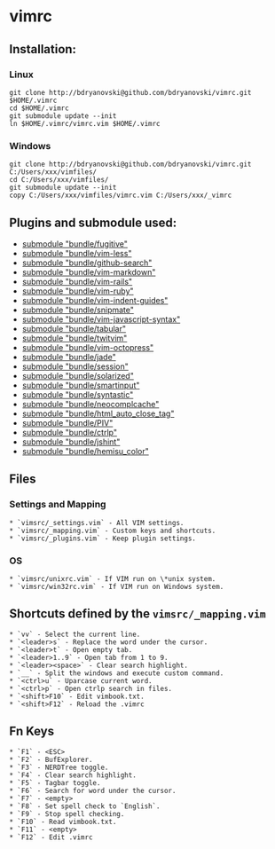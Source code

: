 # vimrc

## Installation:

### Linux
```
git clone http://bdryanovski@github.com/bdryanovski/vimrc.git $HOME/.vimrc
cd $HOME/.vimrc
git submodule update --init
ln $HOME/.vimrc/vimrc.vim $HOME/.vimrc
```

### Windows
```
git clone http://bdryanovski@github.com/bdryanovski/vimrc.git C:/Users/xxx/vimfiles/
cd C:/Users/xxx/vimfiles/
git submodule update --init
copy C:/Users/xxx/vimfiles/vimrc.vim C:/Users/xxx/_vimrc
```

## Plugins and submodule  used: 
* [submodule "bundle/fugitive"](http://github.com/tpope/vim-fugitive.git)
* [submodule "bundle/vim-less"](http://github.com/groenewege/vim-less.git)
* [submodule "bundle/github-search"](http://github.com/gmarik/github-search.vim.git)
* [submodule "bundle/vim-markdown"](http://github.com/tpope/vim-markdown.git)
* [submodule "bundle/vim-rails"](http://github.com/tpope/vim-rails.git)
* [submodule "bundle/vim-ruby"](http://github.com/vim-ruby/vim-ruby.git)
* [submodule "bundle/vim-indent-guides"](http://github.com/nathanaelkane/vim-indent-guides.git)
* [submodule "bundle/snipmate"](http://github.com/msanders/snipmate.vim)
* [submodule "bundle/vim-javascript-syntax"](https://github.com/jelera/vim-javascript-syntax.git)
* [submodule "bundle/tabular"](https://github.com/godlygeek/tabular.git)
* [submodule "bundle/twitvim"](https://github.com/vim-scripts/TwitVim.git)
* [submodule "bundle/vim-octopress"](https://github.com/tangledhelix/vim-octopress.git)
* [submodule "bundle/jade"](https://github.com/digitaltoad/vim-jade.git)
* [submodule "bundle/session"](https://github.com/xolox/vim-session.git)
* [submodule "bundle/solarized"](https://github.com/altercation/vim-colors-solarized.git)
* [submodule "bundle/smartinput"](https://github.com/kana/vim-smartinput.git)
* [submodule "bundle/syntastic"](https://github.com/scrooloose/syntastic.git)
* [submodule "bundle/neocomplcache"](https://github.com/Shougo/neocomplcache.git)
* [submodule "bundle/html_auto_close_tag"](https://github.com/vim-scripts/HTML-AutoCloseTag.git)
* [submodule "bundle/PIV"](https://github.com/spf13/PIV.git)
* [submodule "bundle/ctrlp"](https://github.com/kien/ctrlp.vim.git)
* [submodule "bundle/jshint"](https://github.com/walm/jshint.vim.git)
* [submodule "bundle/hemisu_color"](https://github.com/noahfrederick/Hemisu.git)

## Files 
### Settings and Mapping
    * `vimsrc/_settings.vim` - All VIM settings.  
    * `vimsrc/_mapping.vim` - Custom keys and shortcuts.  
    * `vimsrc/_plugins.vim` - Keep plugin settings.  

### OS 
    * `vimsrc/unixrc.vim` - If VIM run on \*unix system.  
    * `vimsrc/win32rc.vim` - If VIM run on Windows system.

## Shortcuts defined by the `vimsrc/_mapping.vim`  

    * `vv` - Select the current line.  
    * `<leader>s` - Replace the word under the cursor.  
    * `<leader>t` - Open empty tab.  
    * `<leader>1..9` - Open tab from 1 to 9.  
    * `<leader><space>` - Clear search highlight.  
    * `__` - Split the windows and execute custom command.  
    * `<ctrl>u` - Uparcase current word.  
    * `<ctrl>p` - Open ctrlp search in files.  
    * `<shift>F10` - Edit vimbook.txt.  
    * `<shift>F12` - Reload the .vimrc  

## Fn Keys

    * `F1` - <ESC>
    * `F2` - BufExplorer.  
    * `F3` - NERDTree toggle.  
    * `F4` - Clear search highlight.  
    * `F5` - Tagbar toggle.    
    * `F6` - Search for word under the cursor.  
    * `F7` - <empty>  
    * `F8` - Set spell check to `English`.  
    * `F9` - Stop spell checking.  
    * `F10` - Read vimbook.txt.  
    * `F11` - <empty>  
    * `F12` - Edit .vimrc  

